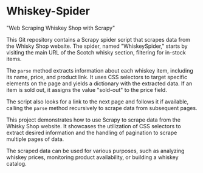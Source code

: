 # Whiskey-Spider
"Web Scraping Whiskey Shop with Scrapy"

This Git repository contains a Scrapy spider script that scrapes data from the Whisky Shop website. The spider, named "WhiskeySpider," starts by visiting the main URL of the Scotch whisky section, filtering for in-stock items.

The `parse` method extracts information about each whiskey item, including its name, price, and product link. It uses CSS selectors to target specific elements on the page and yields a dictionary with the extracted data. If an item is sold out, it assigns the value "sold-out" to the price field.

The script also looks for a link to the next page and follows it if available, calling the `parse` method recursively to scrape data from subsequent pages.

This project demonstrates how to use Scrapy to scrape data from the Whisky Shop website. It showcases the utilization of CSS selectors to extract desired information and the handling of pagination to scrape multiple pages of data.

The scraped data can be used for various purposes, such as analyzing whiskey prices, monitoring product availability, or building a whiskey catalog.
